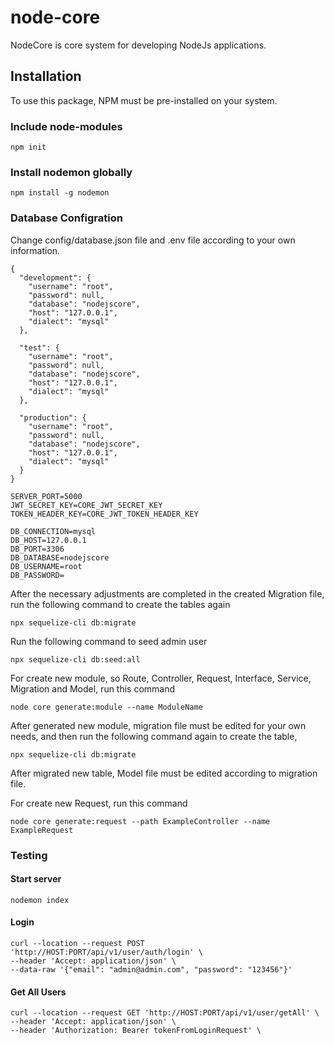 # node-core

NodeCore is core system for developing NodeJs applications.

## Installation

To use this package, NPM must be pre-installed on your system.

### Include node-modules

```shell
npm init
```

### Install nodemon globally

```shell
npm install -g nodemon
```

### Database Configration

Change config/database.json file and .env file according to your own information.

```shell
{
  "development": {
    "username": "root",
    "password": null,
    "database": "nodejscore",
    "host": "127.0.0.1",
    "dialect": "mysql"
  },

  "test": {
    "username": "root",
    "password": null,
    "database": "nodejscore",
    "host": "127.0.0.1",
    "dialect": "mysql"
  },

  "production": {
    "username": "root",
    "password": null,
    "database": "nodejscore",
    "host": "127.0.0.1",
    "dialect": "mysql"
  }
}
```

```shell
SERVER_PORT=5000
JWT_SECRET_KEY=CORE_JWT_SECRET_KEY
TOKEN_HEADER_KEY=CORE_JWT_TOKEN_HEADER_KEY

DB_CONNECTION=mysql
DB_HOST=127.0.0.1
DB_PORT=3306
DB_DATABASE=nodejscore
DB_USERNAME=root
DB_PASSWORD=
```

After the necessary adjustments are completed in the created Migration file, run the following command to create the tables again

```shell
npx sequelize-cli db:migrate
```

Run the following command to seed admin user

```shell
npx sequelize-cli db:seed:all
```

For create new module, so Route, Controller, Request, Interface, Service, Migration and Model, run this command

```shell
node core generate:module --name ModuleName
```

After generated new module, migration file must be edited for your own needs, and then run the following command again to create the table,

```shell
npx sequelize-cli db:migrate
```

After migrated new table, Model file must be edited according to migration file.

For create new Request, run this command

```shell
node core generate:request --path ExampleController --name ExampleRequest
```

### Testing

#### Start server

```shell
nodemon index
```

#### Login

```shell
curl --location --request POST 'http://HOST:PORT/api/v1/user/auth/login' \
--header 'Accept: application/json' \
--data-raw '{"email": "admin@admin.com", "password": "123456"}'
```

#### Get All Users

```shell
curl --location --request GET 'http://HOST:PORT/api/v1/user/getAll' \
--header 'Accept: application/json' \
--header 'Authorization: Bearer tokenFromLoginRequest' \
```
